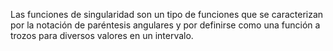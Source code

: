 <!-- 
.. title: Programando funciones de singularidad
.. slug: programando-funciones-de-singularidad
.. date: 2017-05-01 17:05:27 UTC-05:00
.. tags: mathjax, mecánica, 
.. category: 
.. link: 
.. description: 
.. type: text
-->

Las funciones de singularidad son un tipo de funciones que se caracterizan por la notación 
de paréntesis angulares y por definirse como una función a trozos para diversos valores en 
un intervalo. 


